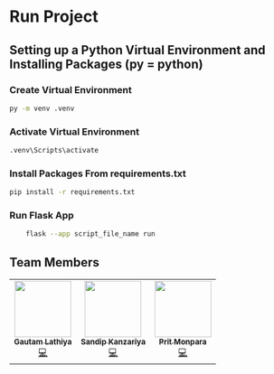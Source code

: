 
# Run Project 


## Setting up a Python Virtual Environment and Installing Packages (py = python)

### Create Virtual Environment
```bash 
py -m venv .venv 
```
### Activate Virtual Environment
```bash 
.venv\Scripts\activate 
```

### Install Packages From requirements.txt
```bash
pip install -r requirements.txt
```


### Run Flask App 
```bash
    flask --app script_file_name run
```

## Team Members

<table>
  <tr>
    <td align="center">
        <a href="https://github.com/DigitalGit2003">
            <img src="https://github.com/DigitalGit2003.png" width="100px;" alt=""/>
            <br />
            <sub><b>Gautam Lathiya</b></sub>
        </a>
        <br />
        <a href="https://github.com/Sandip-Kanzariya/WebScraping_SDP/commits?author=DigitalGit2003" title="Code">💻</a>
    </td>
    <td align="center">
        <a href="https://github.com/Sandip-Kanzariya">
            <img src="https://github.com/Sandip-Kanzariya.png" width="100px;" alt=""/>
            <br />
            <sub><b>Sandip Kanzariya</b></sub>
        </a>
        <br />
        <a href="https://github.com/Sandip-Kanzariya/WebScraping_SDP/commits?author=Sandip-Kanzariya" title="Documentation">💻</a>
    </td>
    <td align="center">
        <a href="https://github.com/Prit-mmonpara">
            <img src="https://github.com/Prit-mmonpara.png" width="100px;" alt=""/>
            <br />
            <sub><b>Prit Monpara</b></sub>
        </a>
        <br />
        <a href="https://github.com/Sandip-Kanzariya/WebScraping_SDP/commits?author=Prit-mmonpara" title="Documentation">💻</a>
    </td>
    </tr>
</table>

